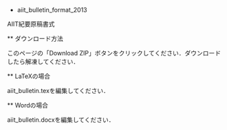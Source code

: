 * aiit_bulletin_format_2013

AIIT紀要原稿書式

** ダウンロード方法

このページの「Download ZIP」ボタンをクリックしてください．ダウンロードしたら解凍してください．

** LaTeXの場合

aiit_bulletin.texを編集してください．

** Wordの場合

aiit_bulletin.docxを編集してください．
